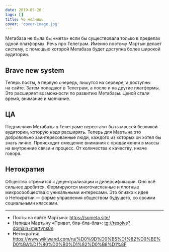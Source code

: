 ```yaml
---
date: 2019-05-20
tags: []
title: Чо молчишь
cover: 'cover-image.jpg'
---
```


Метабаза не была бы «мета» если бы существовала только в пределах одной платформы. Речь про Телеграм. Именно поэтому Мартын делает систему, с помощью которой Метабаза будeт доступнa более широкой аудитории.

## Brave new system

Теперь посты, в первую очередь, пишутся на сервере, а доступны на сайте. Затем попадают в Телеграм, а после и на другие платформы. Это расширяет возможности по развитию Метабазы. Ценой стали время, внимание и молчание.

## ЦА

Подписчики Метабазы в Телеграме перестают быть массой безликой аудитории, которую надо расширять. Теперь для Мартына это добровольно заинтересованные люди, каждого из которых он хотел бы знать лично. Происходит смещение внимания с продвижения в массы на внутренние связи и процесс. От количества к качеству, иначе говоря.

## Нетократия

Общество стремится к децентрализации и диверсификации. Оно всё сильнее дробится. Формируются многочисленные и плотные микросообщества с уникальными интересами. Это близко к идее о Нетократии — формe управления обществом будущего, со своими социальными классами.

---

- Посты на сайте Мартына: https://someta.site/
- Напиши Мартыну «Привет, бла-бла-бла»: <tg://resolve?domain=martyns0n>
- Нетократия: https://www.wikiwand.com/ru/%D0%9D%D0%B5%D1%82%D0%BE%D0%BA%D1%80%D0%B0%D1%82%D0%B8%D1%8F
